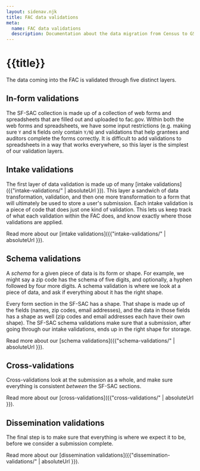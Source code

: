 ```yaml
---
layout: sidenav.njk
title: FAC data validations
meta:
  name: FAC data validations
  description: Documentation about the data migration from Census to GSA.
---
```


# {{title}}

The data coming into the FAC is validated through five distinct layers.

## In-form validations

The SF-SAC collection is made up of a collection of web forms and spreadsheets that are filled out and uploaded to fac.gov. Within both the web forms and spreadsheets, we have some input restrictions (e.g. making sure `Y` and `N` fields only contain `Y/N`) and validations that help grantees and auditors complete the forms correctly. It is difficult to add validations to spreadsheets in a way that works everywhere, so this layer is the simplest of our validation layers.

## Intake validations

The first layer of data validation is made up of many [intake validations]({{"intake-validations/" | absoluteUrl }}). This layer a sandwich of data transformation, validation, and then one more transformation to a form that will ultimately be used to store a user's submission. Each intake validation is a piece of code that does just one kind of validation. This lets us keep track of what each validation within the FAC does, and know exactly where those validations are applied.

Read more about our [intake validations]({{"intake-validations/" | absoluteUrl }}).

## Schema validations

A *schema* for a given piece of data is its form or shape. For example, we might say a zip code has the schema of five digits, and optionally, a hyphen followed by four more digits. A schema validation is where we look at a piece of data, and ask if everything about it has the right shape. 

Every form section in the SF-SAC has a shape. That shape is made up of the fields (names, zip codes, email addresses), and the data in those fields has a shape as well (zip codes and email addresses each have their own shape). The SF-SAC schema validations make sure that a submission, after going through our intake validations, ends up in the right shape for storage.

Read more about our [schema validations]({{"schema-validations/" | absoluteUrl }}).

## Cross-validations

Cross-validations look at the submission as a whole, and make sure everything is consistent *between* the SF-SAC sections. 

Read more about our [cross-validations]({{"cross-validations/" | absoluteUrl }}).

## Dissemination validations

The final step is to make sure that everything is where we expect it to be, before we consider a submission complete.

Read more about our [dissemination validations]({{"dissemination-validations/" | absoluteUrl }}).
